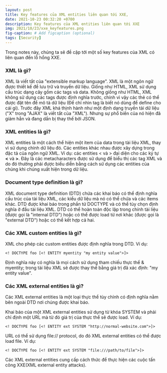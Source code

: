 ```yaml
---
layout: post
title: Key features của XML entities liên quan tới XXE,
date: 2021-10-23 00:32:20 +0700
description: Key features của XML entities liên quan tới XXE
img: 2021/10/23/xxe_keyfeatures.png
fig-caption: # Add figcaption (optional)
tags: [Security]
---
```


Trong notes này, chúng ta sẽ đề cập tới một số key features của XML có liên quan đến lỗ hổng XXE.

### XML là gì?

XML là viết tắt của "extensible markup language". XML là một ngôn ngữ được thiết kế để lưu trữ và truyền dữ liệu. Giống như HTML, XML sử dụng cấu trúc dạng cây gồm các tags và data. Không giống như HTML, XML không sử dụng các tags được định nghĩa trước, chính vì vậy các thẻ có thể được đặt tên để mô tả dữ liệu (Để chỉ nhìn tag là biết nó dùng để define cho cái gì). Trước đây XML khá thịnh hành như một định dạng truyền tải dữ liệu ("X" trong "AJAX" là viết tắt của "XML"). Nhưng sự phổ biến của nó hiện đã giảm hẳn và đang dần bị thay thế bởi JSON.

### XML entities là gì?

XML entities là một cách thể hiện một item của data trong tài liệu XML, thay vì sử dụng chính dữ liệu đó. Các entities khác nhau được xây dựng trong đặc tả của ngôn ngữ XML. Ví dụ: các entities &lt; và &gt; đại diện cho các ký tự **<** và **>**. Đây là các metacharacters được sử dụng để biểu thị các tag XML và do đó thường phải được biểu diễn bằng cách sử dụng các entities của chúng khi chúng xuất hiện trong dữ liệu.

### Document type definition là gì?

XML document type definition (DTD) chứa các khai báo có thể định nghĩa cấu trúc của tài liệu XML, các kiểu dữ liệu mà nó có thể chứa và các items khác. DTD được khai báo trong phần tử DOCTYPE và có thể tùy chọn định nghĩa ở đầu tài liệu XML. DTD có thể hoàn toàn độc lập trong chính tài liệu (được gọi là "internal DTD") hoặc có thể được load từ nơi khác (được gọi là "external DTD") hoặc có thể kết hợp cả hai.

### Các XML custom entities là gì?

XML cho phép các custom entities được định nghĩa trong DTD. Ví dụ:

```<! DOCTYPE foo [<! ENTITY myentity "my entity value">]>```

Định nghĩa này có nghĩa là mọi cách sử dụng tham chiếu thực thể & myentity; trong tài liệu XML sẽ được thay thế bằng giá trị đã xác định: "my entity value".

### Các XML external entities là gì?

Các XML external entities là một loại thực thể tùy chỉnh có định nghĩa nằm bên ngoài DTD nơi chúng được khai báo.

Khai báo của một XML external entities sử dụng từ khóa SYSTEM và phải chỉ định một URL mà từ đó giá trị của thực thể sẽ được load. Ví dụ:

```<! DOCTYPE foo [<! ENTITY ext SYSTEM "http://normal-website.com">]>```

URL có thể sử dụng file:// protocol, do đó XML external entities có thể được load file. Ví dụ:

```<! DOCTYPE foo [<! ENTITY ext SYSTEM "file:///path/to/file">]>```

Các XML external entities cung cấp cách thức để thực hiện các cuộc tấn công XXE(XML external entity attacks). 